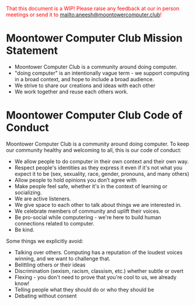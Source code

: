 <span style="color: red">That this document is a WIP! Please raise any feedback at our in person meetings or send it to <mailto:aneesh@moontowercomputer.club>! </span>

# Moontower Computer Club Mission Statement

+ Moontower Computer Club is a community around doing computer.
+ "doing computer" is an intentionally vague term - we support computing in a broad context, and hope to include a broad audience.
+ We strive to share our creations and ideas with each other
+ We work together and reuse each others work.

# Moontower Computer Club Code of Conduct

Moontower Computer Club is a community around doing computer. To keep our community healthy and welcoming to all, this is our code of conduct:

+ We allow people to do computer in their own context and their own way.
+ Respect people's identities as they express it even if it's not what you expect it to be (sex, sexuality, race, gender, pronouns, and many others)
+ Allow people to hold opinions you don’t agree with
+ Make people feel safe, whether it's in the context of learning or socializing.
+ We are active listeners.
+ We give space to each other to talk about things we are interested in.
+ We celebrate members of community and uplift their voices.
+ Be pro-social while computering - we're here to build human connections related to computer.
+ Be kind.

Some things we explicitly avoid:

+ Talking over others. Computing has a reputation of the loudest voices winning,
  and we want to challenge that.
+ Belittling others or their ideas
+ Discrimination (sexism, racism, classism, etc.) whether subtle or overt
+ Flexing - you don't need to prove that you're cool to us, we already know!
+ Telling people what they should do or who they should be
+ Debating without consent
